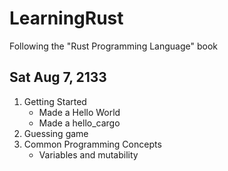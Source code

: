 # LearningRust
Following the "Rust Programming Language" book

## Sat Aug 7, 2133

1. Getting Started
    * Made a Hello World
    * Made a hello_cargo
2. Guessing game
3. Common Programming Concepts
    * Variables and mutability
